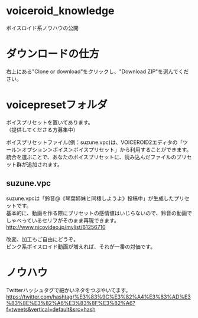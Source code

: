 # voiceroid_knowledge
ボイスロイド系ノウハウの公開

# ダウンロードの仕方
右上にある"Clone or download"をクリックし、"Download ZIP"を選んでください。

# voicepresetフォルダ
ボイスプリセットを置いてあります。  
（提供してくださる方募集中）

ボイスプリセットファイル(例：suzune.vpc)は、VOICEROID2エディタの「ツール＞オプション＞ボイス＞ボイスプリセット」から利用することができます。  
統合を選ぶことで、あなたのボイスプリセットに、読み込んだファイルのプリセット群が追加されます。

## suzune.vpc
suzune.vpcは「鈴音@《琴葉姉妹と同棲しようよ》投稿中」が生成したプリセットです。  
基本的に、動画を作る際にプリセットの感情値はいじらないので、鈴音の動画でしゃべっているセリフがそのまま再現できます。  
http://www.nicovideo.jp/mylist/61256710

改変、加工もご自由にどうぞ。  
ピンク系ボイスロイド動画が増えれば、それが一番の対価です。

# ノウハウ
Twitterハッシュタグで細かいネタをつぶやいてます。  
https://twitter.com/hashtag/%E3%83%9C%E3%82%A4%E3%83%AD%E3%83%8E%E3%82%A6%E3%83%8F%E3%82%A6?f=tweets&vertical=default&src=hash


